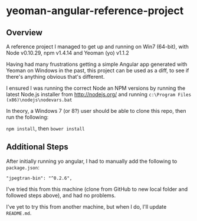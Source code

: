 yeoman-angular-reference-project
================================

## Overview
A reference project I managed to get up and running on Win7 (64-bit), with Node v0.10.29, npm v1.4.14 and Yeoman (yo) v1.1.2

Having had many frustrations getting a simple Angular app generated with Yeoman on Windows in the past, this project can be used as a diff, to see if there's anything obvious that's different.

I ensured I was running the correct Node an NPM versions by running the latest Node.js installer from http://nodejs.org/ and running `c:\Program Files (x86)\nodejs\nodevars.bat`

In theory, a Windows 7 (or 8?) user should be able to clone this repo, then run the following:

`npm install`, then `bower install`

## Additional Steps
After initially running yo angular, I had to manually add the following to `package.json`:

```"jpegtran-bin": "^0.2.6",```

I've tried this from this machine (clone from GitHub to new local folder and followed steps above), and had no problems.

I've yet to try this from another machine, but when I do, I'll update `README.md`.
